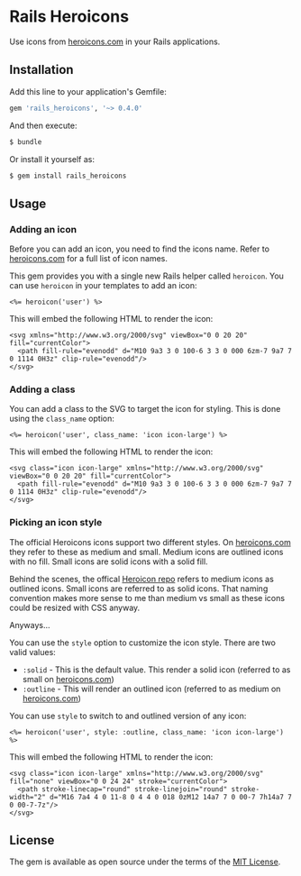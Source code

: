 # Rails Heroicons
Use icons from [heroicons.com](https://heroicons.com) in your Rails applications.

## Installation
Add this line to your application's Gemfile:

```ruby
gem 'rails_heroicons', '~> 0.4.0'
```

And then execute:
```bash
$ bundle
```

Or install it yourself as:
```bash
$ gem install rails_heroicons
```

## Usage

### Adding an icon

Before you can add an icon, you need to find the icons name. Refer to [heroicons.com](https://heroicons.com) for a full list of icon names.

This gem provides you with a single new Rails helper called `heroicon`. You can use `heroicon` in your templates to add an icon:

```erb
<%= heroicon('user') %>
```

This will embed the following HTML to render the icon:

```erb
<svg xmlns="http://www.w3.org/2000/svg" viewBox="0 0 20 20" fill="currentColor">
  <path fill-rule="evenodd" d="M10 9a3 3 0 100-6 3 3 0 000 6zm-7 9a7 7 0 1114 0H3z" clip-rule="evenodd"/>
</svg>
```

### Adding a class

You can add a class to the SVG to target the icon for styling. This is done using the `class_name` option:

```erb
<%= heroicon('user', class_name: 'icon icon-large') %>
```

This will embed the following HTML to render the icon:

```erb
<svg class="icon icon-large" xmlns="http://www.w3.org/2000/svg" viewBox="0 0 20 20" fill="currentColor">
  <path fill-rule="evenodd" d="M10 9a3 3 0 100-6 3 3 0 000 6zm-7 9a7 7 0 1114 0H3z" clip-rule="evenodd"/>
</svg>
```

### Picking an icon style

The official Heroicons icons support two different styles. On [heroicons.com](https://heroicons.com) they refer to these as medium and small. Medium icons are outlined icons with no fill. Small icons are solid icons with a solid fill. 

Behind the scenes, the offical [Heroicon repo](https://github.com/tailwindlabs/heroicons) refers to medium icons as outlined icons. Small icons are referred to as solid icons. That naming convention makes more sense to me than medium vs small as these icons could be resized with CSS anyway. 

Anyways...

You can use the `style` option to customize the icon style. There are two valid values:

* `:solid` - This is the default value. This render a solid icon (referred to as small on [heroicons.com](https://heroicons.com))
* `:outline` - This will render an outlined icon (referred to as medium on  [heroicons.com](https://heroicons.com))

You can use `style` to switch to and outlined version of any icon:

```erb
<%= heroicon('user', style: :outline, class_name: 'icon icon-large') %>
```

This will embed the following HTML to render the icon:

```erb
<svg class="icon icon-large" xmlns="http://www.w3.org/2000/svg" fill="none" viewBox="0 0 24 24" stroke="currentColor">
  <path stroke-linecap="round" stroke-linejoin="round" stroke-width="2" d="M16 7a4 4 0 11-8 0 4 4 0 018 0zM12 14a7 7 0 00-7 7h14a7 7 0 00-7-7z"/>
</svg>

```

## License
The gem is available as open source under the terms of the [MIT License](https://opensource.org/licenses/MIT).
